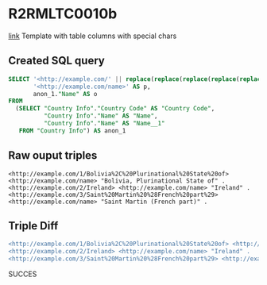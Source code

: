 # R2RMLTC0010b
[link](https://www.w3.org/TR/rdb2rdf-test-cases/#R2RMLTC0010b)
Template with table columns with special chars

## Created SQL query
```sql
SELECT '<http://example.com/' || replace(replace(replace(replace(replace(replace(CAST(anon_1."Country Code" AS VARCHAR), ' ', '%20'), '/', '%2F'), '(', '%28'), ')', '%29'), ',', '%2C'), ':', '%3A') || '/' || replace(replace(replace(replace(replace(replace(CAST(anon_1."Name" AS VARCHAR), ' ', '%20'), '/', '%2F'), '(', '%28'), ')', '%29'), ',', '%2C'), ':', '%3A') || '>' AS s,
       '<http://example.com/name>' AS p,
       anon_1."Name" AS o
FROM
  (SELECT "Country Info"."Country Code" AS "Country Code",
          "Country Info"."Name" AS "Name",
          "Country Info"."Name" AS "Name__1"
   FROM "Country Info") AS anon_1
```

## Raw ouput triples
```
<http://example.com/1/Bolivia%2C%20Plurinational%20State%20of> <http://example.com/name> "Bolivia, Plurinational State of" .
<http://example.com/2/Ireland> <http://example.com/name> "Ireland" .
<http://example.com/3/Saint%20Martin%20%28French%20part%29> <http://example.com/name> "Saint Martin (French part)" .
```

## Triple Diff
```diff
<http://example.com/1/Bolivia%2C%20Plurinational%20State%20of> <http://example.com/name> "Bolivia, Plurinational State of" .
<http://example.com/2/Ireland> <http://example.com/name> "Ireland" .
<http://example.com/3/Saint%20Martin%20%28French%20part%29> <http://example.com/name> "Saint Martin (French part)" .
```

SUCCES